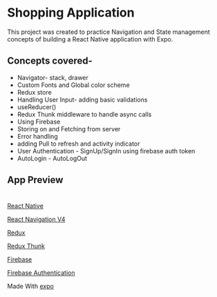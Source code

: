 # Shopping Application
This project was created to practice Navigation and State management concepts of building a React Native application with Expo.
## Concepts covered-
* Navigator- stack, drawer
* Custom Fonts and Global color scheme
* Redux store
* Handling User Input- adding basic validations
* useReducer()
* Redux Thunk middleware to handle async calls
* Using Firebase
* Storing on and Fetching from server
* Error handling 
* adding Pull to refresh and activity indicator
* User Authentication - SignUp/SignIn using firebase auth token
* AutoLogin - AutoLogOut

## App Preview

#

[React Native](https://github.com/facebook/react-native)

[React Navigation V4](https://reactnavigation.org/docs/4.x/getting-started/)

[Redux](https://github.com/reduxjs/redux)

[Redux Thunk](https://github.com/reduxjs/redux-thunk)

[Firebase](https://firebase.google.com/docs)

[Firebase Authentication](https://firebase.google.com/docs/auth/)

Made With [expo](https://github.com/expo/expo)
